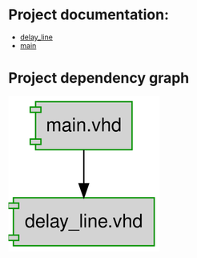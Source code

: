# Project documentation: 
- [delay_line](./delay_line.md)
- [main](./main.md)
# Project dependency graph
![system](./dependency_graph.svg "System")